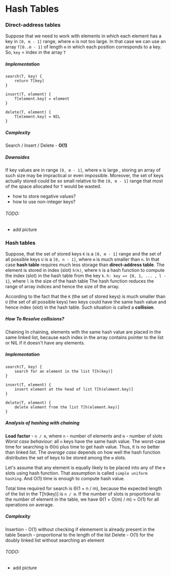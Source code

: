 # Hash Tables

### Direct-address tables

Suppose that we need to work with elements in which each element has a key in
`[0, m - 1]` range, where `m` is not too large. In that case we can use an array
`T[0..m - 1]` of length `m` in which each position corresponds to a key. So,
`key` = index in the array `T`

##### Implementation

```
search(T, key) {
    return T[key]
}
```

```
insert(T, element) {
    T[element.key] = element
}
```

```
delete(T, element) {
    T[element.key] = NIL
}
```

##### Complexity

Search / Insert / Delete - **O(1)**

##### Downsides

If key values are in range `[0, m - 1]`, where `m` is large , storing an array
of such size may be impractical or even impossible. Moreover, the set of keys
actually stored could be so small relative to the `[0, m - 1]` range that most
of the space allocated for `T` would be wasted.

- how to store negative values?
- how to use non-integer keys?

###### TODO:

- add picture

### Hash tables

Suppose, that the set of stored keys `K` is a `[0, m - 1]` range and the set of
all possible keys `U` is a `[0, n - 1]`, where `m` is much smaller than `n`. In
that case **hash table** requires much less storage than **direct-address
table**. The element is stored in index (slot) `h(k)`, where `h` is a hash
function to compute the index (slot) in the hash table from the key `k`.
`h: key => {0, 1, ... , l - 1}`, where `l` is the size of the hash table The
hash function reduces the range of array indices and hence the size of the
array.

According to the fact that the `K` (the set of stored keys) is much smaller than
`U` (the set of all possible keys) two keys could have the same hash value and
hence index (slot) in the hash table. Such situation is called a **collision**.

##### How To Resolve collisions?

Chaining In chaining, elements with the same hash value are placed in the same
linked list, because each index in the array contains pointer to the list or NIL
if it doesn't have any elements.

##### Implementation

```
search(T, key) {
    search for an element in the list T[h(key)]
}
```

```
insert(T, element) {
    insert element at the head of list T[h(element.key)]
}
```

```
delete(T, element) {
    delete element from the list T[h(element.key)]
}
```

##### Analysis of hashing with chaining

**Load factor** - `n / m`, where `n` - number of elements and `m` - number of
slots _Worst case behaviour:_ all `n` keys have the same hash value. The
worst-case time for searching is Θ(n) plus time to get hash value. Thus, it is
no better than linked list. The _average case_ depends on how well the hash
function distributes the set of keys to be stored among the `m` slots.

Let's assume that any element is equally likely to be placed into any of the `m`
slots using hash function. That assumption is called `simple uniform hashing`.
And O(1) time is enough to compute hash value.

Total time required for search is Θ(1 + n / m), because the expected length of
the list in the T[h(key)] is `n / m`. If the number of slots is proportional to
the number of element in the table, we have Θ(1 + O(m) / m) = O(1) for all
operations on average.

##### Complexity

Insertion - O(1) without checking if elemement is already present in the table
Search - proportional to the length of the list Delete - O(1) for the doubly
linked list without searching an element

###### TODO:

- add picture
